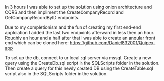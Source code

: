 In 3 hours I was able to set up the solution using onion architecture and CQRS and then impliment the CreateCompanyRecord and GetCompanyRecordByID endpoints. 

Due to my completionism and the fun of creating my first end-end applciation I added the last two endpoints afterward in less then an hour.
Roughly an hour and a half after that I was able to create an angular front end which can be cloned here: https://github.com/Daniel832001/Quipex-app


To set up the db, connect to ur local sql server via mssql. 
Create a new query using the CreateDb.sql script in the SQLScripts folder in the solution. 
Then create a query for this newly created DB using the CreateTable.sql script also in the SQLScripts folder in the solution. 
